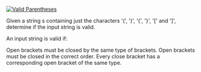 [![Valid Parentheses](https://leetcode.com/problems/valid-parentheses/)](https://leetcode.com/problems/valid-parentheses/)


Given a string s containing just the characters '(', ')', '{', '}', '[' and ']', determine if the input string is valid.

An input string is valid if:

Open brackets must be closed by the same type of brackets.
Open brackets must be closed in the correct order.
Every close bracket has a corresponding open bracket of the same type.
 